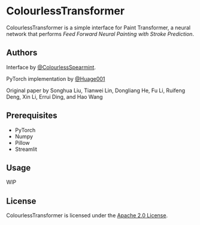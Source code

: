 # ColourlessTransformer

ColourlessTransformer is a simple interface for Paint Transformer, a neural network that performs *Feed Forward Neural Painting with Stroke Prediction*.

## Authors

Interface by [@ColourlessSpearmint](https://github.com/ColourlessSpearmint).

PyTorch implementation by [@Huage001](https://github.com/Huage001) 

Original paper by Songhua Liu, Tianwei Lin, Dongliang He, Fu Li, Ruifeng Deng, Xin Li, Errui Ding, and Hao Wang

## Prerequisites

- PyTorch
- Numpy
- Pillow
- Streamlit

## Usage

WIP

## License

ColourlessTransformer is licensed under the [Apache 2.0 License](https://www.apache.org/licenses/LICENSE-2.0).
